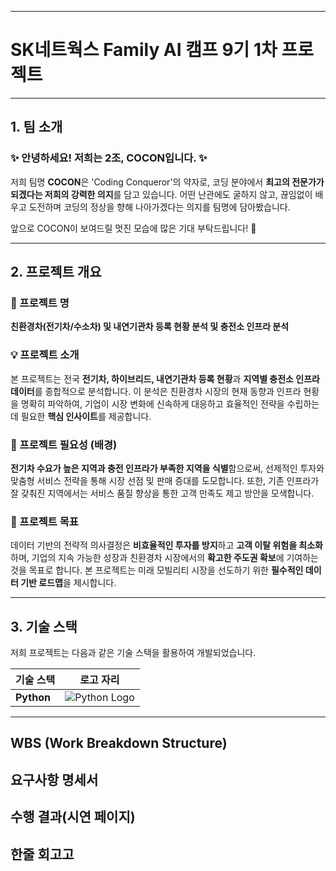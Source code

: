 
---------------------------------------------------------------------------------------------------------------------
# SK네트웍스 Family AI 캠프 9기 1차 프로젝트

---

## 1. 팀 소개

### ✨ 안녕하세요! 저희는 2조, COCON입니다. ✨

저희 팀명 **COCON**은 'Coding Conqueror'의 약자로, 코딩 분야에서 **최고의 전문가가 되겠다는 저희의 강력한 의지**를 담고 있습니다. 어떤 난관에도 굴하지 않고, 끊임없이 배우고 도전하며 코딩의 정상을 향해 나아가겠다는 의지를 팀명에 담아봤습니다.

앞으로 COCON이 보여드릴 멋진 모습에 많은 기대 부탁드립니다! 🚀

---

## 2. 프로젝트 개요

### 📍 프로젝트 명

**친환경차(전기차/수소차) 및 내연기관차 등록 현황 분석 및 충전소 인프라 분석**

### 💡 프로젝트 소개

본 프로젝트는 전국 **전기차, 하이브리드, 내연기관차 등록 현황**과 **지역별 충전소 인프라 데이터**를 종합적으로 분석합니다. 이 분석은 친환경차 시장의 현재 동향과 인프라 현황을 명확히 파악하여, 기업이 시장 변화에 신속하게 대응하고 효율적인 전략을 수립하는 데 필요한 **핵심 인사이트**를 제공합니다.

### 🌱 프로젝트 필요성 (배경)

**전기차 수요가 높은 지역과 충전 인프라가 부족한 지역을 식별**함으로써, 선제적인 투자와 맞춤형 서비스 전략을 통해 시장 선점 및 판매 증대를 도모합니다. 또한, 기존 인프라가 잘 갖춰진 지역에서는 서비스 품질 향상을 통한 고객 만족도 제고 방안을 모색합니다.

### 🎯 프로젝트 목표

데이터 기반의 전략적 의사결정은 **비효율적인 투자를 방지**하고 **고객 이탈 위험을 최소화**하며, 기업의 지속 가능한 성장과 친환경차 시장에서의 **확고한 주도권 확보**에 기여하는 것을 목표로 합니다. 본 프로젝트는 미래 모빌리티 시장을 선도하기 위한 **필수적인 데이터 기반 로드맵**을 제시합니다.

---

## 3. 기술 스택

저희 프로젝트는 다음과 같은 기술 스택을 활용하여 개발되었습니다.

| 기술 스택 | 로고 자리 |
| :------- | :---: |
| **Python** | ![Python Logo](https://img.shields.io/badge/Python-3776AB?style=for-the-badge&logo=python&logoColor=white) |

---

## WBS (Work Breakdown Structure)

## 요구사항 명세서

## 수행 결과(시연 페이지)

## 한줄 회고고

